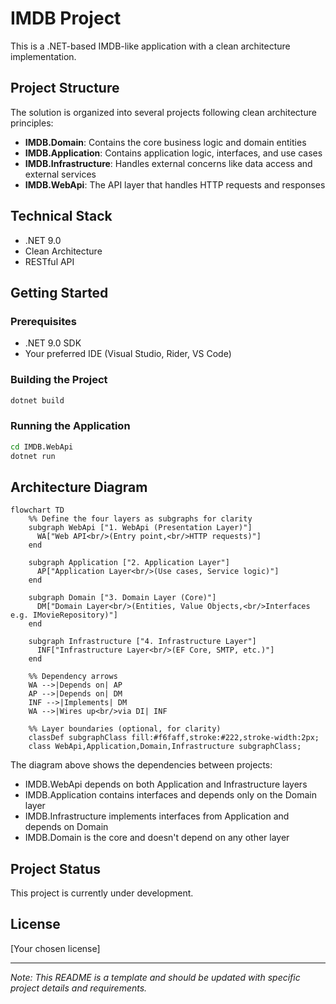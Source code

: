 ﻿# IMDB Project

This is a .NET-based IMDB-like application with a clean architecture implementation.

## Project Structure

The solution is organized into several projects following clean architecture principles:

- **IMDB.Domain**: Contains the core business logic and domain entities
- **IMDB.Application**: Contains application logic, interfaces, and use cases
- **IMDB.Infrastructure**: Handles external concerns like data access and external services
- **IMDB.WebApi**: The API layer that handles HTTP requests and responses

## Technical Stack

- .NET 9.0
- Clean Architecture
- RESTful API

## Getting Started

### Prerequisites

- .NET 9.0 SDK
- Your preferred IDE (Visual Studio, Rider, VS Code)

### Building the Project

```bash
dotnet build
```

### Running the Application

```bash
cd IMDB.WebApi
dotnet run
```

## Architecture Diagram

```mermaid
flowchart TD
    %% Define the four layers as subgraphs for clarity
    subgraph WebApi ["1. WebApi (Presentation Layer)"]
      WA["Web API<br/>(Entry point,<br/>HTTP requests)"]
    end

    subgraph Application ["2. Application Layer"]
      AP["Application Layer<br/>(Use cases, Service logic)"]
    end

    subgraph Domain ["3. Domain Layer (Core)"]
      DM["Domain Layer<br/>(Entities, Value Objects,<br/>Interfaces e.g. IMovieRepository)"]
    end

    subgraph Infrastructure ["4. Infrastructure Layer"]
      INF["Infrastructure Layer<br/>(EF Core, SMTP, etc.)"]
    end

    %% Dependency arrows
    WA -->|Depends on| AP
    AP -->|Depends on| DM
    INF -->|Implements| DM
    WA -->|Wires up<br/>via DI| INF

    %% Layer boundaries (optional, for clarity)
    classDef subgraphClass fill:#f6faff,stroke:#222,stroke-width:2px;
    class WebApi,Application,Domain,Infrastructure subgraphClass;
```

The diagram above shows the dependencies between projects:

- IMDB.WebApi depends on both Application and Infrastructure layers
- IMDB.Application contains interfaces and depends only on the Domain layer
- IMDB.Infrastructure implements interfaces from Application and depends on Domain
- IMDB.Domain is the core and doesn't depend on any other layer

## Project Status

This project is currently under development.

## License

[Your chosen license]

---
*Note: This README is a template and should be updated with specific project details and requirements.*
